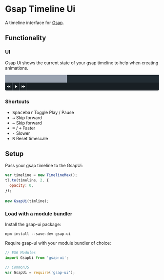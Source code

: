 Gsap Timeline Ui
================

A timeline interface for [Gsap].

## Functionality

### UI

Gsap Ui shows the current state of your gsap timeline to help when creating animations.

![UI Preview](./github/gsap-ui-preview.png)

### Shortcuts

  + <kbd>Spacebar</kbd> Toggle Play / Pause
  + <kbd>→</kbd> Skip forward
  + <kbd>←</kbd> Skip forward
  + <kbd>=</kbd> / <kbd>+</kbd> Faster
  + <kbd>-</kbd> Slower
  + <kbd>R</kbd> Reset timescale

## Setup

Pass your gsap timeline to the GsapUi:
```js
var timeline = new TimelineMax();
tl.to(timeline, 2, {
  opacity: 0,
});

new GsapUi(timline);
```

### Load with a module bundler

Install the gsap-ui package:

```unix
npm install --save-dev gsap-ui
```

Require gsap-ui with your module bundler of choice:

```js
// ES6 Modules
import GsapUi from 'gsap-ui';
```

```js
// CommonJS
var GsapUi = require('gsap-ui');
```


[Gsap]: http://greensock.com/gsap
